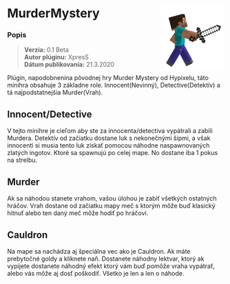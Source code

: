 # MurderMystery <img src="MurderMystery.png" align="right" alt="drawing" width="150" />


### Popis
> **Verzia:** 0.1 Beta  
> **Autor plúginu:** XpresS  
> **Dátum publikovania:** 21.3.2020  

Plúgin, napodobnenina pôvodnej hry Murder Mystery od Hypixelu, táto minihra obsahuje 3 základne role. Innocent(Nevinný), 
Detective(Detektív) a tá najpodstatnejšia Murder(Vrah). 

## Innocent/Detective
V tejto minihre je cieľom aby ste za innocenta/detectiva vypátrali a zabili Murdera.
Detektív od začiatku dostane luk s nekonečnými šípmi, a však innocenti si musia tento luk získať pomocou náhodne naspawnovaných zlatých ingotov.
Ktoré sa spawnujú po celej mape. No dostane iba 1 pokus na strelbu. 

## Murder
Ak sa náhodou stanete vrahom, vašou úlohou je zabiť všetkých ostatných hráčov. Vrah dostane od začiatku mapy meč s ktorým môže buď klasický
hitnuť alebo ten daný meč môže hodiť po hráčovi.

## Cauldron
Na mape sa nachádza aj špeciálna vec ako je Cauldron. Ak máte prebytočné goldy a kliknete naň. Dostanete náhodny lektvar, ktorý ak vypijete
dostanete náhodný efekt ktorý vám buď pomôže vraha vypátrať, alebo vás môže aj dosť poškodiť. Všetko je len a len o náhode.
